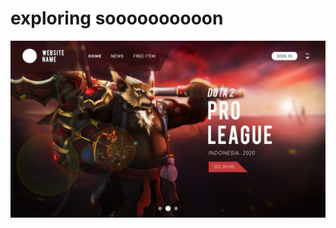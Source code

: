 # exploring soooooooooon

![ScreenShot](https://github.com/wishihab/dota2storeid/blob/master/img/dota2storeid.jpg)

